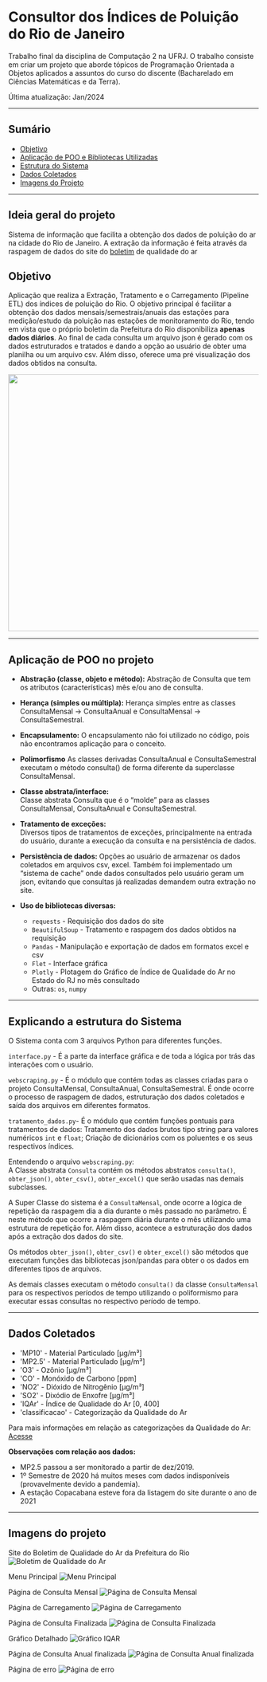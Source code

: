 # Consultor dos Índices de Poluição do Rio de Janeiro

Trabalho final da disciplina de Computação 2 na UFRJ. O trabalho consiste em criar um projeto que aborde tópicos de Programação Orientada a Objetos aplicados a assuntos do curso do discente (Bacharelado em Ciências Matemáticas e da Terra).<br>

Última atualização: Jan/2024

---
## Sumário 
- [Objetivo](https://github.com/herianc/dados_arRJ#objetivo)
- [Aplicação de POO e Bibliotecas Utilizadas](https://github.com/herianc/dados_arRJ#aplica%C3%A7%C3%A3o-de-poo-no-projeto)
- [Estrutura do Sistema](https://github.com/herianc/dados_arRJ#explicando-a-estrutura-do-sistema)
- [Dados Coletados](https://github.com/herianc/dados_arRJ#dados-coletados)
- [Imagens do Projeto](https://github.com/herianc/dados_arRJ#imagens-do-projeto)
---


## Ideia geral do projeto

Sistema de informação que facilita a obtenção dos dados de poluição do ar na cidade do Rio de Janeiro. A extração da informação é feita através da raspagem de dados do site do [boletim](https://jeap.rio.rj.gov.br/je-metinfosmac/boletim) de qualidade do ar

## Objetivo

Aplicação que realiza a Extração, Tratamento e o Carregamento (Pipeline ETL) dos índices de poluição do Rio. O objetivo principal é facilitar a obtenção dos dados mensais/semestrais/anuais das estações para medição/estudo da poluição nas estações de monitoramento do Rio, tendo em vista que o próprio boletim da Prefeitura do Rio disponibiliza **apenas dados diários**. Ao final de cada consulta um arquivo json é gerado com os dados estruturados e tratados e dando a opção ao usuário de obter uma planilha ou um arquivo csv. Além disso, oferece uma pré visualização dos dados obtidos na consulta.

<img src="https://github.com/herianc/dados_arRJ/blob/main/imagens/consulta.gif.gif?raw=true" width="850" height="516" />

---

## Aplicação de POO no projeto

- **Abstração (classe, objeto e método):**
Abstração de Consulta que tem os atributos (características) mês e/ou ano de consulta.

- **Herança (simples ou múltipla):**
Herança simples entre as classes ConsultaMensal -> ConsultaAnual e ConsultaMensal -> ConsultaSemestral.
- **Encapsulamento:**
O encapsulamento não foi utilizado no código, pois não encontramos aplicação para o conceito.
- **Polimorfismo**
As classes derivadas ConsultaAnual e ConsultaSemestral executam o método consulta() de forma diferente da superclasse ConsultaMensal.
- **Classe abstrata/interface:**  
Classe abstrata Consulta que é o “molde” para as classes ConsultaMensal, ConsultaAnual e ConsultaSemestral.
- **Tratamento de exceções:**  
Diversos tipos de tratamentos de exceções, principalmente na entrada do usuário, durante a execução da consulta e na persistência de dados.
- **Persistência de dados:**
Opções ao usuário de armazenar os dados coletados em arquivos csv, excel. Também foi implementado um “sistema de cache” onde dados consultados pelo usuário geram um json, evitando que consultas já realizadas demandem outra extração no site.
- **Uso de bibliotecas diversas:**
  - `requests`  - Requisição dos dados do site
  - `BeautifulSoup` - Tratamento e raspagem dos dados obtidos na requisição
  - `Pandas` - Manipulação e exportação de dados em formatos excel e csv
  - `Flet` - Interface gráfica
  - `Plotly` - Plotagem do Gráfico de Índice de Qualidade do Ar no Estado do RJ no mês consultado
  - Outras: `os`, `numpy`

---

## Explicando a estrutura do Sistema

O Sistema conta com 3 arquivos Python para diferentes funções.<br>

`interface.py` - É a parte da interface gráfica e de toda a lógica por trás das interações com o usuário.<br>

`webscraping.py` - É o módulo que contém todas as classes criadas para o projeto ConsultaMensal, ConsultaAnual, ConsultaSemestral. É onde ocorre o processo de raspagem de dados, estruturação dos dados coletados e saída dos arquivos em diferentes formatos.

`tratamento_dados.py`- É o módulo que contém funções pontuais para tratamentos de dados: Tratamento dos dados brutos tipo string para valores numéricos `int` e `float`; Criação de dicionários com os poluentes e os seus respectivos índices.

Entendendo o arquivo `webscraping.py`:<br>
A Classe abstrata `Consulta` contém os métodos abstratos `consulta()`, `obter_json()`, `obter_csv()`, `obter_excel()` que serão usadas nas demais subclasses.<br>

A  Super Classe do sistema é a `ConsultaMensal`, onde ocorre a lógica de repetição da raspagem dia a dia durante o mês passado no parâmetro. É neste método que ocorre a raspagem diária durante o mês utilizando uma estrutura de repetição for. Além disso, acontece a estruturação dos dados após a extração dos dados do site. <br> 

Os métodos `obter_json()`, `obter_csv()` e `obter_excel()` são métodos que executam funções das bibliotecas json/pandas para obter o os dados em diferentes tipos de arquivos.<br>

As demais classes executam o método `consulta()` da classe `ConsultaMensal` para os respectivos períodos de tempo utilizando o poliformismo para executar essas consultas no respectivo período de tempo.

---

## Dados Coletados

- 'MP10' - Material Particulado [µg/m³]
- 'MP2.5' - Material Particulado [µg/m³]
- 'O3' - Ozônio [µg/m³]
- 'CO' - Monóxido de Carbono [ppm]
- 'NO2' - Dióxido de Nitrogênio [µg/m³]
- 'SO2' - Dixódio de Enxofre [µg/m³]
- 'IQAr' - Índice de Qualidade do Ar [0, 400]
- 'classificacao' - Categorização da Qualidade do Ar

Para mais informações em relação as categorizações da Qualidade do Ar: [Acesse](https://jeap.rio.rj.gov.br/je-metinfosmac/boletim)

**Observações com relação aos dados:**

- MP2.5 passou a ser monitorado a partir de dez/2019.
- 1º Semestre de 2020 há muitos meses com dados indisponíveis (provavelmente devido a pandemia).
- A estação Copacabana esteve fora da listagem do site durante o ano de 2021

---

## Imagens do projeto
Site do Boletim de Qualidade do Ar da Prefeitura do Rio
![Boletim de Qualidade do Ar](https://github.com/herianc/dados_arRJ/blob/main/imagens/site.png?raw=true)

Menu Principal
![Menu Principal](https://github.com/herianc/dados_arRJ/blob/main/imagens/01_menu_principal.png?raw=true)

Página de Consulta Mensal
![Página de Consulta Mensal](https://github.com/herianc/dados_arRJ/blob/main/imagens/02_page_consulta_mensal.png?raw=true)

Página de Carregamento
![Página de Carregamento](https://github.com/herianc/dados_arRJ/blob/main/imagens/03_page_loading.png?raw=true)

Página de Consulta Finalizada
![Página de Consulta Finalizada](https://github.com/herianc/dados_arRJ/blob/main/imagens/04_page_cmensal_realizada.png?raw=true)

Gráfico Detalhado
![Gráfico IQAR](https://github.com/herianc/dados_arRJ/blob/main/imagens/09_gr%C3%A1fico.png?raw=true)

Página de Consulta Anual finalizada
![Página de Consulta Anual finalizada](https://github.com/herianc/dados_arRJ/blob/main/imagens/06_page_canual_realizada.png?raw=true)

Página de erro
![Página de erro](https://github.com/herianc/dados_arRJ/blob/main/imagens/08_page_erro.png?raw=true)



